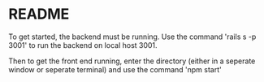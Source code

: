 # README

To get started, the backend must be running. Use the command 'rails s -p 3001' to run the backend on local host 3001.

Then to get the front end running, enter the directory (either in a seperate window or seperate terminal) and use the command 'npm start'
